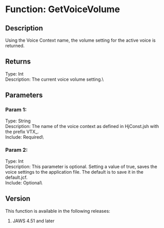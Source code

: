 # Function: GetVoiceVolume

## Description

Using the Voice Context name, the volume setting for the active voice is
returned.

## Returns

Type: Int\
Description: The current voice volume setting.\

## Parameters

### Param 1:

Type: String\
Description: The name of the voice context as defined in HjConst.jsh
with the prefix VTX\_.\
Include: Required\

### Param 2:

Type: Int\
Description: This parameter is optional. Setting a value of true, saves
the voice settings to the application file. The default is to save it in
the default.jcf.\
Include: Optional\

## Version

This function is available in the following releases:

1.  JAWS 4.51 and later
